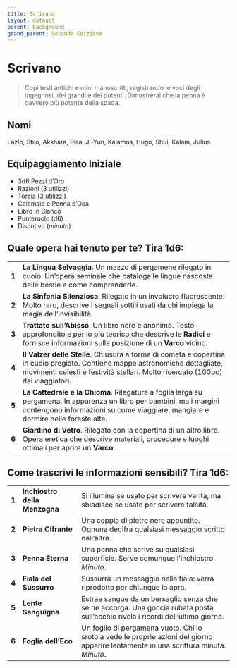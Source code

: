 ```yaml
---
title: Scrivano
layout: default
parent: Background
grand_parent: Seconda Edizione
---
```


# Scrivano

> Copi testi antichi e mini manoscritti, registrando le voci degli ingegnosi, dei grandi e dei potenti. Dimostrerai che la penna è davvero più potente della spada.

## Nomi

Lazlo, Stilo, Akshara, Pisa, Ji-Yun, Kalamos, Hugo, Shui, Kalam, Julius

## Equipaggiamento Iniziale

- 3d6 Pezzi d’Oro
- Razioni (3 utilizzi)
- Torcia (3 utilizzi)
- Calamaio e Penna d’Oca
- Libro in Bianco
- Punteruolo (d6)
- Distintivo (_minuto_)

## Quale opera hai tenuto per te? Tira 1d6:

|       |                                                                                                                                                                                                            |
| ----- | ---------------------------------------------------------------------------------------------------------------------------------------------------------------------------------------------------------- |
| **1** | **La Lingua Selvaggia**. Un mazzo di pergamene rilegato in cuoio. Un’opera seminale che cataloga le lingue nascoste delle bestie e come comprenderle.                                                      |
| **2** | **La Sinfonia Silenziosa**. Rilegato in un involucro fluorescente. Molto raro, descrive i segnali sottili usati da chi impiega la magia dell’invisibilità.                                                 |
| **3** | **Trattato sull’Abisso**. Un libro nero e anonimo. Testo approfondito e per lo più teorico che descrive le **Radici** e fornisce informazioni sulla posizione di un **Varco** vicino.                     |
| **4** | **Il Valzer delle Stelle**. Chiusura a forma di cometa e copertina in cuoio pregiato. Contiene mappe astronomiche dettagliate, movimenti celesti e festività stellari. Molto ricercato (100po) dai viaggiatori. |
| **5** | **La Cattedrale e la Chioma**. Rilegatura a foglia larga su pergamena. In apparenza un libro per bambini, ma i margini contengono informazioni su come viaggiare, mangiare e dormire nelle foreste alte.     |
| **6** | **Giardino di Vetro**. Rilegato con la copertina di un altro libro. Opera eretica che descrive materiali, procedure e luoghi ottimali per aprire un **Varco**.                                               |

## Come trascrivi le informazioni sensibili? Tira 1d6:

|       |                   |                                                                                                                             |
| ----- | ----------------- | --------------------------------------------------------------------------------------------------------------------------- |
| **1** | **Inchiostro della Menzogna** | Si illumina se usato per scrivere verità, ma sbiadisce se usato per scrivere falsità.                                   |
| **2** | **Pietra Cifrante** | Una coppia di pietre nere appuntite. Ognuna decifra qualsiasi messaggio scritto dall’altra.                                 |
| **3** | **Penna Eterna**   | Una penna che scrive su qualsiasi superficie. Serve comunque l’inchiostro. _Minuto_.                                        |
| **4** | **Fiala del Sussurro** | Sussurra un messaggio nella fiala: verrà riprodotto per chiunque la apra.                                               |
| **5** | **Lente Sanguigna** | Estrae sangue da un bersaglio senza che se ne accorga. Una goccia rubata posta sull’occhio rivela i ricordi dell’ultimo giorno. |
| **6** | **Foglia dell’Eco** | Un foglio di pergamena vuoto. Chi lo srotola vede le proprie azioni del giorno apparire lentamente in una scrittura minuta. _Minuto_. |
